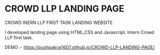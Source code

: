 # CROWD LLP LANDING PAGE

CROWD INERN LLP FIRST TASK LANDING WEBSITE
 
I developed landing page using HTML,CSS and Javascript. Intern Crowd LLP first task.

DEMO :-  https://pushpakrai1607.github.io/CROWD-LLP-LANDING-PAGE/
